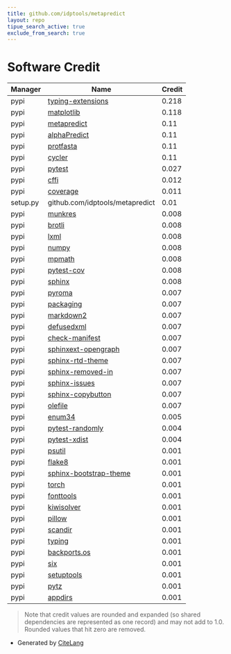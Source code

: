 ```yaml
---
title: github.com/idptools/metapredict
layout: repo
tipue_search_active: true
exclude_from_search: true
---
```

# Software Credit

|Manager|Name|Credit|
|-------|----|------|
|pypi|[typing-extensions](https://typing.readthedocs.io/)|0.218|
|pypi|[matplotlib](https://matplotlib.org)|0.118|
|pypi|[metapredict](https://github.com/idptools/metapredict.git)|0.11|
|pypi|[alphaPredict](https://pypi.org/project/alphaPredict)|0.11|
|pypi|[protfasta](https://pypi.org/project/protfasta)|0.11|
|pypi|[cycler](https://github.com/matplotlib/cycler)|0.11|
|pypi|[pytest](https://pypi.org/project/pytest)|0.027|
|pypi|[cffi](https://pypi.org/project/cffi)|0.012|
|pypi|[coverage](https://pypi.org/project/coverage)|0.011|
|setup.py|github.com/idptools/metapredict|0.01|
|pypi|[munkres](https://software.clapper.org/munkres/)|0.008|
|pypi|[brotli](https://github.com/google/brotli)|0.008|
|pypi|[lxml](https://lxml.de/)|0.008|
|pypi|[numpy](https://pypi.org/project/numpy)|0.008|
|pypi|[mpmath](https://pypi.org/project/mpmath)|0.008|
|pypi|[pytest-cov](https://github.com/pytest-dev/pytest-cov)|0.008|
|pypi|[sphinx](https://pypi.org/project/sphinx)|0.008|
|pypi|[pyroma](https://pypi.org/project/pyroma)|0.007|
|pypi|[packaging](https://pypi.org/project/packaging)|0.007|
|pypi|[markdown2](https://pypi.org/project/markdown2)|0.007|
|pypi|[defusedxml](https://pypi.org/project/defusedxml)|0.007|
|pypi|[check-manifest](https://pypi.org/project/check-manifest)|0.007|
|pypi|[sphinxext-opengraph](https://pypi.org/project/sphinxext-opengraph)|0.007|
|pypi|[sphinx-rtd-theme](https://pypi.org/project/sphinx-rtd-theme)|0.007|
|pypi|[sphinx-removed-in](https://pypi.org/project/sphinx-removed-in)|0.007|
|pypi|[sphinx-issues](https://pypi.org/project/sphinx-issues)|0.007|
|pypi|[sphinx-copybutton](https://pypi.org/project/sphinx-copybutton)|0.007|
|pypi|[olefile](https://pypi.org/project/olefile)|0.007|
|pypi|[enum34](https://pypi.org/project/enum34)|0.005|
|pypi|[pytest-randomly](https://pypi.org/project/pytest-randomly)|0.004|
|pypi|[pytest-xdist](https://pypi.org/project/pytest-xdist)|0.004|
|pypi|[psutil](https://pypi.org/project/psutil)|0.001|
|pypi|[flake8](https://pypi.org/project/flake8)|0.001|
|pypi|[sphinx-bootstrap-theme](https://pypi.org/project/sphinx-bootstrap-theme)|0.001|
|pypi|[torch](https://pytorch.org/)|0.001|
|pypi|[fonttools](http://github.com/fonttools/fonttools)|0.001|
|pypi|[kiwisolver](https://github.com/nucleic/kiwi)|0.001|
|pypi|[pillow](https://python-pillow.org)|0.001|
|pypi|[scandir](https://pypi.org/project/scandir)|0.001|
|pypi|[typing](https://pypi.org/project/typing)|0.001|
|pypi|[backports.os](https://pypi.org/project/backports.os)|0.001|
|pypi|[six](https://pypi.org/project/six)|0.001|
|pypi|[setuptools](https://pypi.org/project/setuptools)|0.001|
|pypi|[pytz](https://pypi.org/project/pytz)|0.001|
|pypi|[appdirs](https://pypi.org/project/appdirs)|0.001|


> Note that credit values are rounded and expanded (so shared dependencies are represented as one record) and may not add to 1.0. Rounded values that hit zero are removed.


- Generated by [CiteLang](https://github.com/vsoch/citelang)
